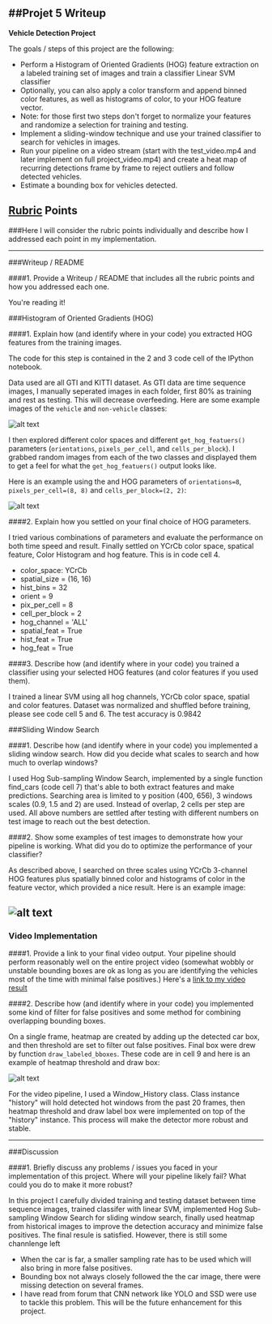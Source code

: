 ##Projet 5 Writeup
---

**Vehicle Detection Project**

The goals / steps of this project are the following:

* Perform a Histogram of Oriented Gradients (HOG) feature extraction on a labeled training set of images and train a classifier Linear SVM classifier
* Optionally, you can also apply a color transform and append binned color features, as well as histograms of color, to your HOG feature vector. 
* Note: for those first two steps don't forget to normalize your features and randomize a selection for training and testing.
* Implement a sliding-window technique and use your trained classifier to search for vehicles in images.
* Run your pipeline on a video stream (start with the test_video.mp4 and later implement on full project_video.mp4) and create a heat map of recurring detections frame by frame to reject outliers and follow detected vehicles.
* Estimate a bounding box for vehicles detected.

[//]: # (Image References)
[image1]: ./output_images/car_noncar.png
[image2]: ./output_images/car_noncar_hog.png
[image3]: ./output_images/find_car.png
[image4]: ./output_images/heatmap.png
[image5]: ./output_images/test_final.png
[video1]: ./project_video_output.mp4

## [Rubric](https://review.udacity.com/#!/rubrics/513/view) Points
###Here I will consider the rubric points individually and describe how I addressed each point in my implementation.  

---
###Writeup / README

####1. Provide a Writeup / README that includes all the rubric points and how you addressed each one.

You're reading it!

###Histogram of Oriented Gradients (HOG)

####1. Explain how (and identify where in your code) you extracted HOG features from the training images.

The code for this step is contained in the 2 and 3 code cell of the IPython notebook.

Data used are all GTI and KITTI dataset. As GTI data are time sequence images, I manually seperated images in each folder, first 80% as training and rest as testing. This will decrease overfeeding.
Here are some example images of the `vehicle` and `non-vehicle` classes:

![alt text][image1]

I then explored different color spaces and different `get_hog_featuers()` parameters (`orientations`, `pixels_per_cell`, and `cells_per_block`).  I grabbed random images from each of the two classes and displayed them to get a feel for what the `get_hog_featuers()` output looks like.

Here is an example using the and HOG parameters of `orientations=8`, `pixels_per_cell=(8, 8)` and `cells_per_block=(2, 2)`:

![alt text][image2]

####2. Explain how you settled on your final choice of HOG parameters.

I tried various combinations of parameters and evaluate the performance on both time speed and result. Finally settled on YCrCb color space, spatical feature, Color Histogram and hog feature. This is in code cell 4.

* color_space: YCrCb
* spatial_size = (16, 16)
* hist_bins = 32
* orient = 9
* pix_per_cell = 8
* cell_per_block = 2
* hog_channel = 'ALL'
* spatial_feat = True
* hist_feat = True
* hog_feat = True

####3. Describe how (and identify where in your code) you trained a classifier using your selected HOG features (and color features if you used them).

I trained a linear SVM using all hog channels, YCrCb color space, spatial and color features. Dataset was normalized and shuffled before training, please see code cell 5 and 6. The test accuracy is 0.9842

###Sliding Window Search

####1. Describe how (and identify where in your code) you implemented a sliding window search.  How did you decide what scales to search and how much to overlap windows?

I used Hog Sub-sampling Window Search, implemented by a single function find_cars (code cell 7) that's able to both extract features and make predictions. Searching area is limited to y position (400, 656), 3 windows scales (0.9, 1.5 and 2) are used. Instead of overlap, 2 cells per step are used. All above numbers are settled after testing with different numbers on test image to reach out the best detection. 



####2. Show some examples of test images to demonstrate how your pipeline is working.  What did you do to optimize the performance of your classifier?

As described above, I searched on three scales using YCrCb 3-channel HOG features plus spatially binned color and histograms of color in the feature vector, which provided a nice result.  Here is an example image:

![alt text][image3]
---

### Video Implementation

####1. Provide a link to your final video output.  Your pipeline should perform reasonably well on the entire project video (somewhat wobbly or unstable bounding boxes are ok as long as you are identifying the vehicles most of the time with minimal false positives.)
Here's a [link to my video result](./project_video_output.mp4)


####2. Describe how (and identify where in your code) you implemented some kind of filter for false positives and some method for combining overlapping bounding boxes.

On a single frame, heatmap are created by adding up the detected car box, and then threshold are set to filter out false positives. Final box were drew by function `draw_labeled_bboxes`. These code are in cell 9 and here is an example of heatmap threshold and draw box:

![alt text][image5]

For the video pipeline, I used a Window_History class. Class instance "history" will hold detected hot windows from the past 20 frames, then heatmap threshold and draw label box were implemented on top of the "history" instance. This process will make the detector more robust and stable.


---

###Discussion

####1. Briefly discuss any problems / issues you faced in your implementation of this project.  Where will your pipeline likely fail?  What could you do to make it more robust?

In this project I carefully divided training and testing dataset between time sequence images, trained classifer with linear SVM, implemented Hog Sub-sampling Window Search for sliding window search, finally used heatmap from historical images to improve the detection accuracy and minimize false positives.
The final resule is satisfied. However, there is still some channlenge left
* When the car is far, a smaller sampling rate has to be used which will also bring in more false positives.
* Bounding box not always closely followed the the car image, there were missing detection on several frames.
* I have read from forum that CNN network like YOLO and SSD were use to tackle this problem. This will be the future enhancement for this project.
